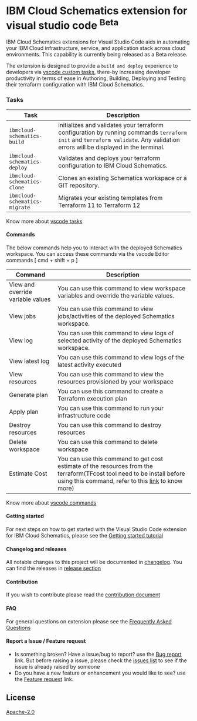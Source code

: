 # IBM Cloud Schematics extension for visual studio code <sup>Beta</sup>

IBM Cloud Schematics extensions for Visual Studio Code aids in automating your IBM Cloud infrastructure, service, and application stack across cloud environments. This capability is currently being released as a Beta release.

The extension is designed to provide a `build and deploy` experience to developers via [vscode custom tasks](https://code.visualstudio.com/docs/editor/tasks#_custom-tasks), there-by increasing developer productivity in terms of ease in Authoring, Building, Deploying and Testing their terraform configuration with IBM Cloud Schematics.

### Tasks

| Task                          | Description                                                                                                                                                                    |
| ----------------------------- | ------------------------------------------------------------------------------------------------------------------------------------------------------------------------------ |
| `ibmcloud-schematics-build`   | initializes and validates your terraform configuration by running commands `terraform init` and `terraform validate`. Any validation errors will be displayed in the terminal. |
| `ibmcloud-schematics-deploy`  | Validates and deploys your terraform configuration to IBM Cloud Schematics.                                                                                                    |
| `ibmcloud-schematics-clone`   | Clones an existing Schematics workspace or a GIT repository.                                                                                                                   |
| `ibmcloud-schematics-migrate` | Migrates your existing templates from Terraform 11 to Terraform 12                                                                                                             |

Know more about [vscode tasks](https://code.visualstudio.com/docs/editor/tasks)

#### Commands

The below commands help you to interact with the deployed Schematics workspace. You can access these commands via the vscode Editor commands [ cmd + shift + p ]

| Command                           | Description                                                                                      |
| --------------------------------- | ------------------------------------------------------------------------------------------------ |
| View and override variable values | You can use this command to view workspace variables and override the variable values.           |
| View jobs                         | You can use this command to view jobs/activities of the deployed Schematics workspace.           |
| View log                          | You can use this command to view logs of selected activity of the deployed Schematics workspace. |
| View latest log                   | You can use this command to view logs of the latest activity executed                            |
| View resources                    | You can use this command to view the resources provisioned by your workspace                     |
| Generate plan                     | You can use this command to create a Terraform execution plan                                    |
| Apply plan                        | You can use this command to run your infrastructure code                                         |
| Destroy resources                 | You can use this command to destroy resources                                                    |
| Delete workspace                  | You can use this command to delete workspace                                                     |
| Estimate Cost                     | You can use this command to get cost estimate of the resources from the terraform(TFcost tool need to be install before using this command, refer to this [link](https://github.com/IBM-Cloud/terraform-cost-estimator) to know more)     |


Know more about [vscode commands](https://code.visualstudio.com/docs/getstarted/userinterface#_command-palette)

#### Getting started

For next steps on how to get started with the Visual Studio Code extension for IBM Cloud Schematics, please see the [Getting started tutorial](tutorial/README.md)

#### Changelog and releases

All notable changes to this project will be documented in [changelog](CHANGELOG.md). You can find the releases in [release section](https://github.com/IBM-Cloud/vscode-ibmcloud-schematics/releases)

#### Contribution

If you wish to contribute please read the [contribution document](CONTRIBUTE.md)

#### FAQ

For general questions on extension please see the [Frequently Asked Questions](FAQ.md)

#### Report a Issue / Feature request

-   Is something broken? Have a issue/bug to report? use the [Bug report](https://github.com/IBM-Cloud/vscode-ibmcloud-schematics/issues/new?assignees=&labels=&template=bug_report.md&title=) link. But before raising a issue, please check the [issues list](https://github.com/IBM-Cloud/vscode-ibmcloud-schematics/issues) to see if the issue is already raised by someone
-   Do you have a new feature or enhancement you would like to see? use the [Feature request](https://github.com/IBM-Cloud/vscode-ibmcloud-schematics/issues/new?assignees=&labels=&template=feature_request.md&title=) link.

## License

[Apache-2.0](LICENSE)
